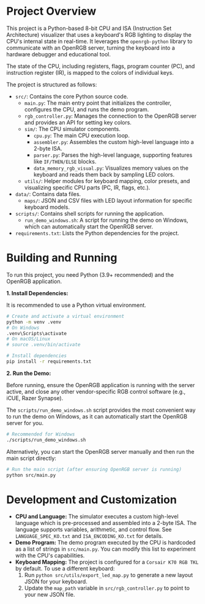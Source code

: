 # Project Overview

This project is a Python-based 8-bit CPU and ISA (Instruction Set Architecture) visualizer that uses a keyboard's RGB lighting to display the CPU's internal state in real-time. It leverages the `openrgb-python` library to communicate with an OpenRGB server, turning the keyboard into a hardware debugger and educational tool.

The state of the CPU, including registers, flags, program counter (PC), and instruction register (IR), is mapped to the colors of individual keys.

The project is structured as follows:

*   `src/`: Contains the core Python source code.
    *   `main.py`: The main entry point that initializes the controller, configures the CPU, and runs the demo program.
    *   `rgb_controller.py`: Manages the connection to the OpenRGB server and provides an API for setting key colors.
    *   `sim/`: The CPU simulator components.
        *   `cpu.py`: The main CPU execution loop.
        *   `assembler.py`: Assembles the custom high-level language into a 2-byte ISA.
        *   `parser.py`: Parses the high-level language, supporting features like `IF/THEN/ELSE` blocks.
        *   `data_memory_rgb_visual.py`: Visualizes memory values on the keyboard and reads them back by sampling LED colors.
    *   `utils/`: Helper modules for keyboard mapping, color presets, and visualizing specific CPU parts (PC, IR, flags, etc.).
*   `data/`: Contains data files.
    *   `maps/`: JSON and CSV files with LED layout information for specific keyboard models.
*   `scripts/`: Contains shell scripts for running the application.
    *   `run_demo_windows.sh`: A script for running the demo on Windows, which can automatically start the OpenRGB server.
*   `requirements.txt`: Lists the Python dependencies for the project.

# Building and Running

To run this project, you need Python (3.9+ recommended) and the OpenRGB application.

**1. Install Dependencies:**

It is recommended to use a Python virtual environment.

```bash
# Create and activate a virtual environment
python -m venv .venv
# On Windows
.venv\Scripts\activate
# On macOS/Linux
# source .venv/bin/activate

# Install dependencies
pip install -r requirements.txt
```

**2. Run the Demo:**

Before running, ensure the OpenRGB application is running with the server active, and close any other vendor-specific RGB control software (e.g., iCUE, Razer Synapse).

The `scripts/run_demo_windows.sh` script provides the most convenient way to run the demo on Windows, as it can automatically start the OpenRGB server for you.

```bash
# Recommended for Windows
./scripts/run_demo_windows.sh
```

Alternatively, you can start the OpenRGB server manually and then run the main script directly:

```bash
# Run the main script (after ensuring OpenRGB server is running)
python src/main.py
```

# Development and Customization

*   **CPU and Language:** The simulator executes a custom high-level language which is pre-processed and assembled into a 2-byte ISA. The language supports variables, arithmetic, and control flow. See `LANGUAGE_SPEC_KO.txt` and `ISA_ENCODING_KO.txt` for details.
*   **Demo Program:** The demo program executed by the CPU is hardcoded as a list of strings in `src/main.py`. You can modify this list to experiment with the CPU's capabilities.
*   **Keyboard Mapping:** The project is configured for a `Corsair K70 RGB TKL` by default. To use a different keyboard:
    1.  Run `python src/utils/export_led_map.py` to generate a new layout JSON for your keyboard.
    2.  Update the `map_path` variable in `src/rgb_controller.py` to point to your new JSON file.